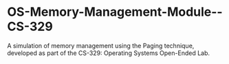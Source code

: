 # OS-Memory-Management-Module--CS-329
A simulation of memory management using the Paging technique, developed as part of the CS-329: Operating Systems Open-Ended Lab.
